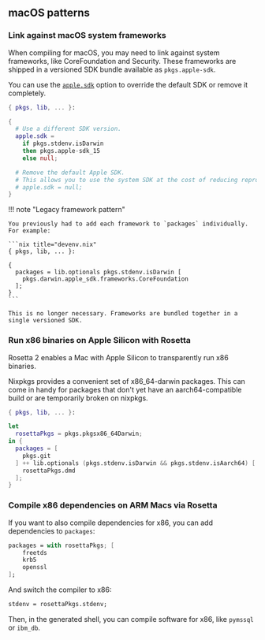 ## macOS patterns

### Link against macOS system frameworks

When compiling for macOS, you may need to link against system frameworks, like CoreFoundation and Security.
These frameworks are shipped in a versioned SDK bundle available as `pkgs.apple-sdk`.

You can use the [`apple.sdk`](/reference/options.md#applesdk) option to override the default SDK or remove it completely.

```nix title="devenv.nix"
{ pkgs, lib, ... }:

{
  # Use a different SDK version.
  apple.sdk =
    if pkgs.stdenv.isDarwin
    then pkgs.apple-sdk_15
    else null;

  # Remove the default Apple SDK.
  # This allows you to use the system SDK at the cost of reducing reproducibility.
  # apple.sdk = null;
}
```

<div class="result" markdown>

!!! note "Legacy framework pattern"

    You previously had to add each framework to `packages` individually. For example:

    ```nix title="devenv.nix"
    { pkgs, lib, ... }:

    {
      packages = lib.optionals pkgs.stdenv.isDarwin [
        pkgs.darwin.apple_sdk.frameworks.CoreFoundation
      ];
    }
    ```

    This is no longer necessary. Frameworks are bundled together in a single versioned SDK.

</div>

### Run x86 binaries on Apple Silicon with Rosetta

Rosetta 2 enables a Mac with Apple Silicon to transparently run x86 binaries.

Nixpkgs provides a convenient set of x86_64-darwin packages.
This can come in handy for packages that don't yet have an aarch64-compatible build or are temporarily broken on nixpkgs.

```nix title="devenv.nix"
{ pkgs, lib, ... }:

let
  rosettaPkgs = pkgs.pkgsx86_64Darwin;
in {
  packages = [
    pkgs.git
  ] ++ lib.optionals (pkgs.stdenv.isDarwin && pkgs.stdenv.isAarch64) [
    rosettaPkgs.dmd
  ];
}
```

### Compile x86 dependencies on ARM Macs via Rosetta

If you want to also compile dependencies for x86, you can add dependencies to `packages`:

```nix
packages = with rosettaPkgs; [
    freetds
    krb5
    openssl
];
```

And switch the compiler to x86:

```nix
stdenv = rosettaPkgs.stdenv;
```

Then, in the generated shell, you can compile software for x86, like `pymssql` or `ibm_db`.
